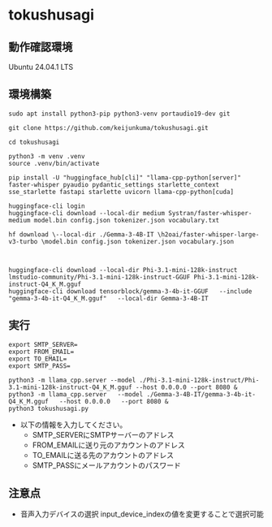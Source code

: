 # tokushusagi

## 動作確認環境

Ubuntu 24.04.1 LTS

## 環境構築

```
sudo apt install python3-pip python3-venv portaudio19-dev git

git clone https://github.com/keijunkuma/tokushusagi.git

cd tokushusagi

python3 -m venv .venv
source .venv/bin/activate

pip install -U "huggingface_hub[cli]" "llama-cpp-python[server]" faster-whisper pyaudio pydantic_settings starlette_context sse_starlette fastapi starlette uvicorn llama-cpp-python[cuda]

huggingface-cli login
huggingface-cli download --local-dir medium Systran/faster-whisper-medium model.bin config.json tokenizer.json vocabulary.txt

hf download \--local-dir ./Gemma-3-4B-IT \h2oai/faster-whisper-large-v3-turbo \model.bin config.json tokenizer.json vocabulary.json



huggingface-cli download --local-dir Phi-3.1-mini-128k-instruct lmstudio-community/Phi-3.1-mini-128k-instruct-GGUF Phi-3.1-mini-128k-instruct-Q4_K_M.gguf
huggingface-cli download tensorblock/gemma-3-4b-it-GGUF   --include "gemma-3-4b-it-Q4_K_M.gguf"   --local-dir Gemma-3-4B-IT

```

## 実行

```
export SMTP_SERVER=
export FROM_EMAIL=
export TO_EMAIL=
export SMTP_PASS=

python3 -m llama_cpp.server --model ./Phi-3.1-mini-128k-instruct/Phi-3.1-mini-128k-instruct-Q4_K_M.gguf --host 0.0.0.0 --port 8080 &
python3 -m llama_cpp.server   --model ./Gemma-3-4B-IT/gemma-3-4b-it-Q4_K_M.gguf   --host 0.0.0.0   --port 8080 &
python3 tokushusagi.py
```
- 以下の情報を入力してください。
    - SMTP_SERVERにSMTPサーバーのアドレス
    - FROM_EMAILに送り元のアカウントのアドレス
    - TO_EMAILに送る先のアカウントのアドレス
    - SMTP_PASSにメールアカウントのパスワード

## 注意点

- 音声入力デバイスの選択
  input_device_indexの値を変更することで選択可能
